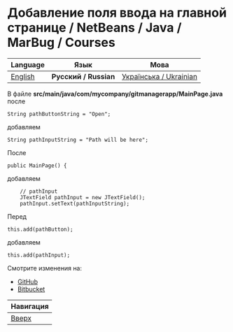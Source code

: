 # Добавление поля ввода на главной странице / NetBeans / Java / MarBug / Courses

| Language | Язык | Мова |
| -------- | ---- | ---- |
| [English](README.md) | **Русский / Russian** | [Українська / Ukrainian](README.uk.md) |

В файле **src/main/java/com/mycompany/gitmanagerapp/MainPage.java** после

    String pathButtonString = "Open";

добавляем

    String pathInputString = "Path will be here";

После

    public MainPage() {

добавляем

        // pathInput
        JTextField pathInput = new JTextField();
        pathInput.setText(pathInputString);

Перед

    this.add(pathButton);

добавляем

    this.add(pathInput);

Смотрите изменения на:

* [GitHub](https://github.com/marbug/courses-marbug-java/compare/v4.0_before-add-input...v4.1_add-path-input)
* [Bitbucket](https://bitbucket.org/marbug/courses-marbug-java/branches/compare/v4.1_add-path-input%0Dv4.0_before-add-input#diff)

| Навигация                |
| ------------------------ |
| [Вверх](../README.ru.md) |
